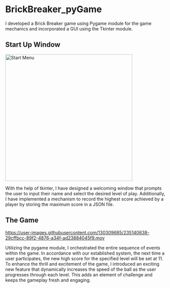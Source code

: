 # BrickBreaker_pyGame
I developed a Brick Breaker game using Pygame module for the game mechanics and incorporated a GUI using the Tkinter module.

## Start Up Window

<img width="400" alt="Start Menu" src="https://user-images.githubusercontent.com/130309685/235141298-739b478a-6f6c-4ed8-bba9-5fc531adcbb0.png">

With the help of tkinter, I have designed a welcoming window that prompts the user to input their name and select the desired level of play. Additionally, I have implemented a mechanism to record the highest score achieved by a player by storing the maximum score in a JSON file.


## The Game

https://user-images.githubusercontent.com/130309685/235140638-29cffbcc-89f2-4876-a34f-ad23884045f9.mov

Utilizing the pygame module, I orchestrated the entire sequence of events within the game. In accordance with our established system, the next time a user participates, the new high score for the specified level will be set at 11. To enhance the thrill and excitement of the game, I introduced an exciting new feature that dynamically increases the speed of the ball as the user progresses through each level. This adds an element of challenge and keeps the gameplay fresh and engaging.


